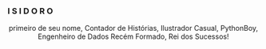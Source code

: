 <h3>I S I D O R O</h3>  
<div align="center">
        <P>primeiro de seu nome, Contador de Histórias, Ilustrador Casual, PythonBoy, Engenheiro de Dados Recém Formado, Rei dos Sucessos!</P>
</div>
